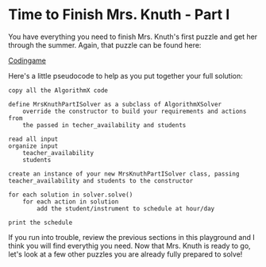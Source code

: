 # Time to Finish Mrs. Knuth - Part I

You have everything you need to finish Mrs. Knuth's first puzzle and get her through the summer. Again, that puzzle can be found here:

[Codingame](https://www.codingame.com/home)

Here's a little pseudocode to help as you put together your full solution:

```text
copy all the AlgorithmX code

define MrsKnuthPartISolver as a subclass of AlgorithmXSolver
    override the constructor to build your requirements and actions from
    the passed in techer_availability and students

read all input
organize input
    teacher_availability
    students

create an instance of your new MrsKnuthPartISolver class, passing teacher_availability and students to the constructor

for each solution in solver.solve()
    for each action in solution
        add the student/instrument to schedule at hour/day

print the schedule
```

If you run into trouble, review the previous sections in this playground and I think you will find everythig you need. Now that Mrs. Knuth is ready to go, let's look at a few other puzzles you are already fully prepared to solve!

